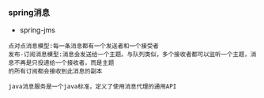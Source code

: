 ### spring消息

* spring-jms 

```
点对点消息模型:每一条消息都有一个发送者和一个接受者
发布-订阅消息模型:消息会发送给一个主题。与队列类似，多个接收者都可以监听一个主题，消息不再是只投递给一个接收者，而是主题
的所有订阅都会接收到此消息的副本

java消息服务是一个java标准，定义了使用消息代理的通用API
```